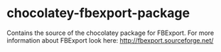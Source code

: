 # chocolatey-fbexport-package
Contains the source of the chocolatey package for FBExport.
For more information about FBExport look here: http://fbexport.sourceforge.net/
